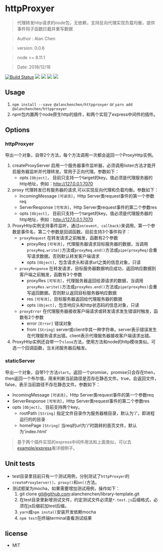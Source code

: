 # httpProxyer

> 代理转发http请求的node包，无依赖，支持反向代理实现负载均衡，提供事件钩子函数拦截并重写数据

> Author : Alan Chen

> version: 0.0.6

> node >= 8.11.1

> Date: 2018/12/18

[![Build Status](https://travis-ci.org/alanchenchen/httpProxyer.svg?branch=master)](https://travis-ci.org/alanchenchen/httpProxyer)
![](https://img.shields.io/npm/v/@alanchenchen/httpproxyer.svg)
![](https://img.shields.io/node/v/@alanchenchen/httpproxyer.svg)
![](https://img.shields.io/npm/dt/@alanchenchen/httpproxyer.svg)
![](https://img.shields.io/github/license/alanchenchen/httpProxyer.svg)

## Usage 

1. `npm install --save @alanchenchen/httpproxyer` or `yarn add @alanchenchen/httpproxyer`
2. npm包内置两个node原生http的插件，和两个实现了express中间件的插件。

## Options
### httpProxyer
导出一个对象，自带2个方法，每个方法调用一次都会返回一个ProxyHttp实例。

1. createProxyServer 启用一个服务器事件监听器，必须调用listen方法才能开启服务器监听并代理转发。常用于正向代理。参数如下：
    * opts `[Object]`， 目前只支持一个target的key。值必须是代理服务器的http地址，例如：http://127.0.0.1:7070
2. proxy 代理转发已有服务器的请求,可以实现反向代理和负载均衡。参数如下：
    * IncomingMessage `[可读流]`，Http Server类request事件的第一个参数req
    * ServerResponse `[可写流]`，Http Server类request事件的第二个参数res
    * opts `[Object]`， 目前只支持一个target的key。值必须是代理服务器的http地址，例如：http://127.0.0.1:7070 
3. ProxyHttp实例支持事件监听，通过`on(event, callback)`来调用，第一个参数是事件名，第二个参数是回调函数。目前支持3个事件钩子：
    * `proxyRequest` 在转发请求之前触发，函数有2个参数
        * proxyReq `[可写流]`，代理服务器请求目标服务器的数据，当调用`proxyReq.write()`方法或`proxyReq.end()`方法或`pipe(proxyReq)`会重写请求数据。否则默认转发客户端请求
        * opts `[Object]`，包含请求头和请求url之类的信息对象，只读
    * `proxyResponse` 在转发请求，目标服务器数据响应成功，返回响应数据到客户端之前触发，函数有3个参数
        * proxyRes `[可写流]`，代理服务器返回给源请求的数据，当调用`proxyRes.write()`方法或`proxyRes.end()`方法或`pipe(proxyRes)`会重写返回数据。否则默认返回目标服务器响应数据
        * res `[可写流]`，目标服务器返回给代理服务器的数据
        * opts  `[Object]`，包含响应头和http状态码的信息对象，只读
    * `proxyError` 在代理服务器接收客户端请求或转发请求发生错误时触发，函数有2个参数
        * error `[Error]` 错误对象
        * from `[String]` server或client中其一种字符串。server表示错误发生在代理服务请求出错。client表示代理服务器接收客户端请求出错。  
4. ProxyHttp实例还自带一个`close`方法，使用方法和node的http模块类似。可选一个回调函数，当关闭服务器后触发。

### staticServer 
导出一个对象，自带1个方法`start`。返回一个promise，promise只会存在then，then返回一个布尔值，用来判断当前路径是否存在静态文件。true，会返回文件，false，表示当前路径不存在静态文件。参数如下：
* IncomingMessage `[可读流]`，Http Server类request事件的第一个参数req
* ServerResponse `[可写流]`，Http Server类request事件的第二个参数res
* opts `[Object]`， 目前支持两个key。
    * rootPath `[String]` 指定文件目录作为服务器根目录，默认为'/'，即进程运行的的目录
    * homePage `[String]` 当req的url为'/'时跳转的首页文件，默认为'index.html'

> 基于两个插件实现的express中间件用法和上面类似，可以去[example/express](./example/express/server.js)看详细例子。 

## Unit tests
* test目录里目前只有一个测试用例，分别测试了`httpProxyer`的`createProxyServer()`、`proxy()`和`on()`方法。
* 测试框架为mocha，如果需要增加测试用例，操作如下：
    1. git clone git@github.com:alanchenchen/library-template.git
    2. 在test目录里新增测试文件，约定测试文件必须是`*.test.js`后缀格式，必须在js后缀前加test后缀。
    3. `yarn`或`npm install`安装开发依赖mocha
    4. `npm test`在终端terminal查看测试结果

## license
* MIT
